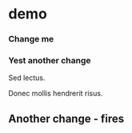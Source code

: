 # demo

### Change me


### Yest another change

Sed lectus.

Donec mollis hendrerit risus.


## Another change - fires
